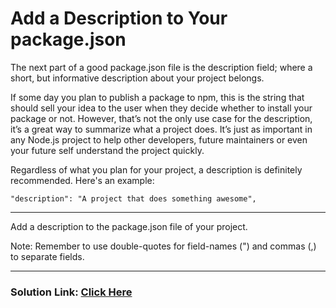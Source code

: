 # Add a Description to Your package.json

The next part of a good package.json file is the description field; where a short, but informative description about your project belongs.

If some day you plan to publish a package to npm, this is the string that should sell your idea to the user when they decide whether to install your package or not. However, that’s not the only use case for the description, it’s a great way to summarize what a project does. It’s just as important in any Node.js project to help other developers, future maintainers or even your future self understand the project quickly.

Regardless of what you plan for your project, a description is definitely recommended. Here's an example:

`"description": "A project that does something awesome",`

---

Add a description to the package.json file of your project.

Note: Remember to use double-quotes for field-names (") and commas (,) to separate fields.

---

### Solution Link: [Click Here](https://boilerplate-npm.certified2003.repl.co)
